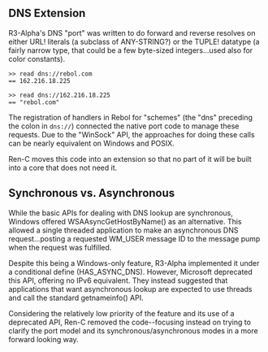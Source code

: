 ## DNS Extension

R3-Alpha's DNS "port" was written to do forward and reverse resolves on
either URL! literals (a subclass of ANY-STRING?) or the TUPLE! datatype (a
fairly narrow type, that could be a few byte-sized integers...used also for
color constants).

    >> read dns://rebol.com
    == 162.216.18.225

    >> read dns://162.216.18.225
    == "rebol.com"

The registration of handlers in Rebol for "schemes" (the "dns" preceding the
colon in `dns://`) connected the native port code to manage these requests.
Due to the "WinSock" API, the approaches for doing these calls can be nearly
equivalent on Windows and POSIX.

Ren-C moves this code into an extension so that no part of it will be built
into a core that does not need it.

## Synchronous vs. Asynchronous

While the basic APIs for dealing with DNS lookup are synchronous, Windows
offered WSAAsyncGetHostByName() as an alternative.  This allowed a single
threaded application to make an asynchronous DNS request...posting a requested
WM_USER message ID to the message pump when the request was fulfilled.

Despite this being a Windows-only feature, R3-Alpha implemented it under a
conditional define (HAS_ASYNC_DNS).  However, Microsoft deprecated this API,
offering no IPv6 equivalent.  They instead suggested that applications that
want asynchronous lookup are expected to use threads and call the standard
getnameinfo() API.

Considering the relatively low priority of the feature and its use of a
deprecated API, Ren-C removed the code--focusing instead on trying to clarify
the port model and its synchronous/asynchronous modes in a more forward
looking way.
